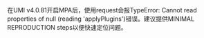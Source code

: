 在UMI v4.0.81开启MPA后，使用request会报TypeError: Cannot read properties of null (reading 'applyPlugins')错误。建议提供MINIMAL REPRODUCTION steps以便快速定位问题。
